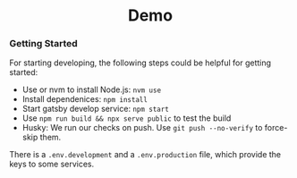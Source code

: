<p align="center">
  <!--<img alt="" src="https://www.gatsbyjs.com/Gatsby-Monogram.svg" width="60" />-->
</p>
<h1 align="center">
  Demo
</h1>

### Getting Started

For starting developing, the following steps could be helpful for getting started:

- Use or nvm to install Node.js: `nvm use`
- Install dependenices: `npm install`
- Start gatsby develop service: `npm start`
- Use `npm run build && npx serve public` to test the build
- Husky: We run our checks on push. Use `git push --no-verify` to force-skip them.

There is a `.env.development` and a `.env.production` file, which provide the keys to some services.

